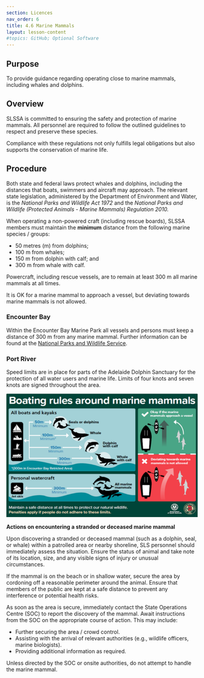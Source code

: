 ```yaml
---
section: Licences
nav_order: 6
title: 4.6 Marine Mammals
layout: lesson-content
#topics: GitHub; Optional Software
---
```


## Purpose

To provide guidance regarding operating close to marine mammals, including whales and dolphins.

## Overview

SLSSA is committed to ensuring the safety and protection of marine mammals. All personnel are required to follow the outlined guidelines to respect and preserve these species.

Compliance with these regulations not only fulfills legal obligations but also supports the conservation of marine life.

## Procedure

Both state and federal laws protect whales and dolphins, including the distances that boats, swimmers and aircraft may approach. The relevant state legislation, administered by the Department of Environment and Water, is the _National Parks and Wildlife Act 1972_ and the _National Parks and Wildlife (Protected Animals - Marine Mammals) Regulation 2010._

When operating a non-powered craft (including rescue boards), SLSSA members must maintain the **minimum** distance from the following marine species / groups:

- 50 metres (m) from dolphins;
- 100 m from whales;
- 150 m from dolphin with calf; and
- 300 m from whale with calf.

Powercraft, including rescue vessels, are to remain at least 300 m all marine mammals at all times.

It is OK for a marine mammal to approach a vessel, but deviating towards marine mammals is not allowed.

### Encounter Bay

Within the Encounter Bay Marine Park all vessels and persons must keep a distance of 300 m from any marine mammal. Further information can be found at the [National Parks and Wildlife Service](https://www.marineparks.sa.gov.au/find-a-park/fleurieu-peninsula/encounter).

### Port River

Speed limits are in place for parts of the Adelaide Dolphin Sanctuary for the protection of all water users and marine life. Limits of four knots and seven knots are signed throughout the area.

![Boating Rules Around Marine Mammals](../images/4-6-Boating-Rules-Around-Marine-Mammals.png)

**Actions on encountering a stranded or deceased marine mammal**

Upon discovering a stranded or deceased mammal (such as a dolphin, seal, or whale) within a patrolled area or nearby shoreline, SLS personnel should immediately assess the situation. Ensure the status of animal and take note of its location, size, and any visible signs of injury or unusual circumstances.

If the mammal is on the beach or in shallow water, secure the area by cordoning off a reasonable perimeter around the animal. Ensure that members of the public are kept at a safe distance to prevent any interference or potential health risks.

As soon as the area is secure, immediately contact the State Operations Centre (SOC) to report the discovery of the mammal. Await instructions from the SOC on the appropriate course of action. This may include:

- Further securing the area / crowd control.
- Assisting with the arrival of relevant authorities (e.g., wildlife officers, marine biologists).
- Providing additional information as required.

Unless directed by the SOC or onsite authorities, do not attempt to handle the marine mammal.

